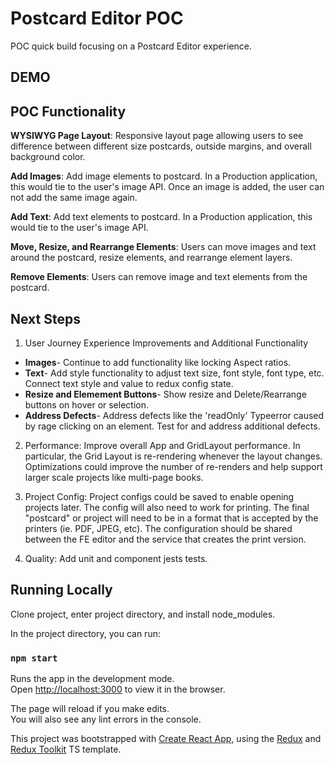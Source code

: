 # Postcard Editor POC

POC quick build focusing on a Postcard Editor experience. 

## DEMO


## POC Functionality

**WYSIWYG Page Layout**: Responsive layout page allowing users to see difference between different size postcards, outside margins, and overall background color.

**Add Images**: Add image elements to postcard. In a Production application, this would tie to the user's image API. Once an image is added, the user can not add the same image again. 

**Add Text**: Add text elements to postcard. In a Production application, this would tie to the user's image API.

**Move, Resize, and Rearrange Elements**: Users can move images and text around the postcard, resize elements, and rearrange element layers. 

**Remove Elements**: Users can remove image and text elements from the postcard. 


## Next Steps

1. User Journey Experience Improvements and Additional Functionality 
- **Images**- Continue to add functionality like locking Aspect ratios. 
- **Text**- Add style functionality to adjust text size, font style, font type, etc. Connect text style and value to redux config state. 
- **Resize and Elemement Buttons**- Show resize and Delete/Rearrange buttons on hover or selection. 
- **Address Defects**- Address defects like the 'readOnly' Typeerror caused by rage clicking on an element. Test for and address additional defects. 

2. Performance: Improve overall App and GridLayout performance. In particular, the Grid Layout is re-rendering whenever the layout changes. Optimizations could improve the number of re-renders and help support larger scale projects like multi-page books. 

3. Project Config: Project configs could be saved to enable opening projects later. The config will also need to work for printing. The final "postcard" or project will need to be in a format that is accepted by the printers (ie. PDF, JPEG, etc). The configuration should be shared between the FE editor and the service that creates the print version. 

4. Quality: Add unit and component jests tests.



## Running Locally

Clone project, enter project directory, and install node_modules.

In the project directory, you can run:

### `npm start`

Runs the app in the development mode.\
Open [http://localhost:3000](http://localhost:3000) to view it in the browser.

The page will reload if you make edits.\
You will also see any lint errors in the console.


This project was bootstrapped with [Create React App](https://github.com/facebook/create-react-app), using the [Redux](https://redux.js.org/) and [Redux Toolkit](https://redux-toolkit.js.org/) TS template.
